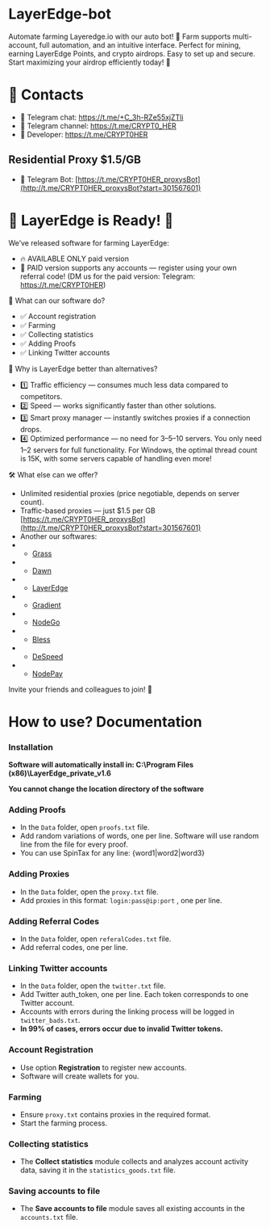 # LayerEdge-bot

Automate farming Layeredge.io with our auto bot! 🚀 Farm supports multi-account, full automation, and an intuitive interface. Perfect for mining, earning LayerEdge Points, and crypto airdrops. Easy to set up and secure. Start maximizing your airdrop efficiently today! 🌱

# 🔗 Contacts
- 📩 Telegram chat: https://t.me/+C_3h-RZe55xjZTli
- 📩 Telegram channel: https://t.me/CRYPT0_HER
- 📩 Developer: https://t.me/CRYPT0HER

## Residential Proxy $1.5/GB
- 📩 Telegram Bot: [https://t.me/CRYPT0HER_proxysBot](http://t.me/CRYPT0HER_proxysBot?start=301567601)

# 🎉 LayerEdge is Ready! 🎉

We’ve released software for farming LayerEdge:


- 🔥 AVAILABLE ONLY paid version
- 💎 PAID version supports any accounts — register using your own referral code! (DM us for the paid version: Telegram: https://t.me/CRYPT0HER)

🚀 What can our software do?

- ✅ Account registration
- ✅ Farming
- ✅ Collecting statistics
- ✅ Adding Proofs
- ✅ Linking Twitter accounts


💪 Why is LayerEdge better than alternatives?
- 1️⃣ Traffic efficiency — consumes much less data compared to competitors.
- 2️⃣ Speed — works significantly faster than other solutions.
- 3️⃣ Smart proxy manager — instantly switches proxies if a connection drops.
- 4️⃣ Optimized performance — no need for 3–5–10 servers. You only need 1–2 servers for full functionality. For Windows, the optimal thread count is 15K, with some servers capable of handling even more!

🛠 What else can we offer?
- Unlimited residential proxies (price negotiable, depends on server count).
- Traffic-based proxies — just $1.5 per GB [https://t.me/CRYPT0HER_proxysBot](http://t.me/CRYPT0HER_proxysBot?start=301567601)
- Another our softwares:
- - [Grass](https://github.com/CRYPTO-HER/grass-bot)
- - [Dawn](https://github.com/CRYPTO-HER/dawn-bot)
- - [LayerEdge](https://github.com/CRYPTO-HER/LayerEdge-bot)
- - [Gradient](https://github.com/CRYPTO-HER/gradient-bot)
- - [NodeGo](https://github.com/CRYPTO-HER/NodeGo-bot)
- - [Bless](https://github.com/CRYPTO-HER/bless-bot)
- - [DeSpeed](https://github.com/CRYPTO-HER/DeSpeed-bot)
- - [NodePay](https://github.com/CRYPTO-HER/nodepay-bot)

Invite your friends and colleagues to join! 🚀


# How to use? Documentation
### Installation
**Software will automatically install in: C:\Program Files (x86)\LayerEdge_private_v1.6**

**You cannot change the location directory of the software**

### Adding Proofs
* In the `Data` folder, open `proofs.txt` file.
* Add random variations of words, one per line. Software will use random line from the file for every proof.
* You can use SpinTax for any line: {word1|word2|word3}

### Adding Proxies
* In the `Data` folder, open the `proxy.txt` file.
* Add proxies in this format: `login:pass@ip:port` , one per line.

### Adding Referral Codes
* In the `Data` folder, open `referalCodes.txt` file.
* Add referral codes, one per line.

### Linking Twitter accounts
* In the `Data` folder, open the `twitter.txt` file.
* Add Twitter auth_token, one per line. Each token corresponds to one Twitter account.
* Accounts with errors during the linking process will be logged in `twitter_bads.txt`.
* **In 99% of cases, errors occur due to invalid Twitter tokens.**

### Account Registration
* Use option **Registration** to register new accounts.
* Software will create wallets for you.

### Farming
* Ensure `proxy.txt` contains proxies in the required format.
* Start the farming process.

### Collecting statistics
* The **Collect statistics** module collects and analyzes account activity data, saving it in the `statistics_goods.txt` file.

### Saving accounts to file
* The **Save accounts to file** module saves all existing accounts in the `accounts.txt` file.
